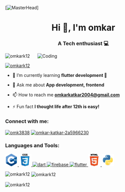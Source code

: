 [![MasterHead]([https://1.bp.blogspot.com/-7A4WynwLsM...](https://encrypted-tbn0.gstatic.com/images?q=tbn:ANd9GcSTRBxe0ACtNAIcFaRfMSw5zbhSYFkZsflNZM9yfG216d7R-BR8kFpxJnQSfCe4y2mIAQ&usqp=CAU))]
<h1 align="center">Hi 👋, I'm omkar</h1>
<h3 align="center">A Tech enthusiast 💻</h3>
<img align="right" alt="Coding" width="400" src="https://miro.medium.com/v2/resize:fit:720/0*C-cPP9D2MIyeexAT.gif">


<p align="left"> <img src="https://komarev.com/ghpvc/?username=omkark12&label=Profile%20views&color=0e75b6&style=flat" alt="omkark12" /> </p>

<p align="left"> <a href="https://github.com/ryo-ma/github-profile-trophy"><img src="https://github-profile-trophy.vercel.app/?username=omkark12" alt="omkark12" /></a> </p>

- 🌱 I’m currently learning **flutter development 📱**

- 💬 Ask me about **App development, frontend**

- 📫 How to reach me **omkarkatkar2004@gmail.com**

- ⚡ Fun fact **I thought life after 12th is easy!**

<h3 align="left">Connect with me:</h3>
<p align="left">
<a href="https://twitter.com/omk3838" target="blank"><img align="center" src="https://raw.githubusercontent.com/rahuldkjain/github-profile-readme-generator/master/src/images/icons/Social/twitter.svg" alt="omk3838" height="30" width="40" /></a>
<a href="https://linkedin.com/in/omkar-katkar-2a5966230" target="blank"><img align="center" src="https://raw.githubusercontent.com/rahuldkjain/github-profile-readme-generator/master/src/images/icons/Social/linked-in-alt.svg" alt="omkar-katkar-2a5966230" height="30" width="40" /></a>
</p>

<h3 align="left">Languages and Tools:</h3>
<p align="left"> <a href="https://www.w3schools.com/cpp/" target="_blank" rel="noreferrer"> <img src="https://raw.githubusercontent.com/devicons/devicon/master/icons/cplusplus/cplusplus-original.svg" alt="cplusplus" width="40" height="40"/> </a> <a href="https://www.w3schools.com/css/" target="_blank" rel="noreferrer"> <img src="https://raw.githubusercontent.com/devicons/devicon/master/icons/css3/css3-original-wordmark.svg" alt="css3" width="40" height="40"/> </a> <a href="https://dart.dev" target="_blank" rel="noreferrer"> <img src="https://www.vectorlogo.zone/logos/dartlang/dartlang-icon.svg" alt="dart" width="40" height="40"/> </a> <a href="https://firebase.google.com/" target="_blank" rel="noreferrer"> <img src="https://www.vectorlogo.zone/logos/firebase/firebase-icon.svg" alt="firebase" width="40" height="40"/> </a> <a href="https://flutter.dev" target="_blank" rel="noreferrer"> <img src="https://www.vectorlogo.zone/logos/flutterio/flutterio-icon.svg" alt="flutter" width="40" height="40"/> </a> <a href="https://www.w3.org/html/" target="_blank" rel="noreferrer"> <img src="https://raw.githubusercontent.com/devicons/devicon/master/icons/html5/html5-original-wordmark.svg" alt="html5" width="40" height="40"/> </a> <a href="https://www.python.org" target="_blank" rel="noreferrer"> <img src="https://raw.githubusercontent.com/devicons/devicon/master/icons/python/python-original.svg" alt="python" width="40" height="40"/> </a> </p>

<p><img align="left" src="https://github-readme-stats.vercel.app/api/top-langs?username=omkark12&show_icons=true&locale=en&layout=compact" alt="omkark12" /></p>

<p>&nbsp;<img align="center" src="https://github-readme-stats.vercel.app/api?username=omkark12&show_icons=true&locale=en" alt="omkark12" /></p>

<p><img align="center" src="https://github-readme-streak-stats.herokuapp.com/?user=omkark12&" alt="omkark12" /></p>
